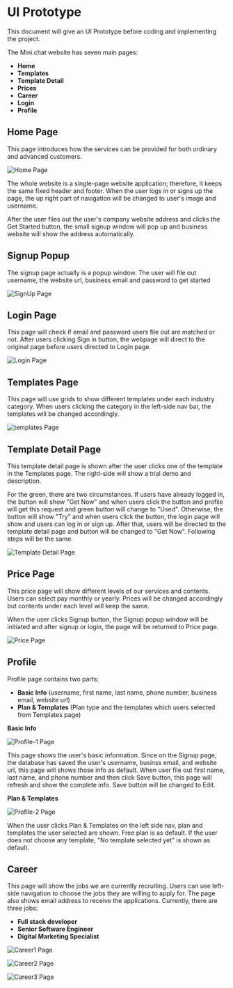 # UI Prototype

This document will give an UI Prototype before coding and implementing the project. 

The Mini.chat website has seven main pages: 

* **Home**
* **Templates**
* **Template Detail**
* **Prices**
* **Career**
* **Login**
* **Profile**	

## Home Page
This page introduces how the services can be provided for both ordinary and advanced customers.

![Home Page](Home.png)

The whole website is a single-page website application; therefore, it keeps the same fixed header and footer. When the user logs in or signs up the page, the up right part of navigation will be changed to user's image and username.

After the user files out the user's company website address and clicks the Get Started button, the small signup window will pop up and business website will show the address automatically.

## Signup Popup

The signup page actually is a popup window. The user will file out username, the website url, business email and password to get started

![SignUp Page](SignUp.png)

## Login Page

This page will check if email and password users file out are matched or not. After users clicking Sign in button, the webpage will direct to the original page before users directed to Login page.

![Login Page](Login.png)

## Templates Page

This page will use grids to show different templates under each industry category. When users clicking the category in the left-side nav bar, the templates will be changed accordingly. 

![templates Page](templates.png)

## Template Detail Page

This template detail page is shown after the user clicks one of the template in the Templates page. The right-side will show a trial demo and description. 

For the green, there are two circumstances. If users have already logged in, the button will show "Get Now" and when users click the button and profile will get this request and green button will change to "Used". Otherwise, the button will show "Try" and when users click the button, the login page will show and users can log in or sign up. After that, users will be directed to the template detail page and button will be changed to "Get Now". Following steps will be the same.

![Template Detail Page](TemplateDetail.png)

## Price Page

This price page will show different levels of our services and contents. Users can select pay monthly or yearly. Prices will be changed accordingly but contents under each level will keep the same.

When the user clicks Signup button, the Signup popup window will be initiated and after signup or login, the page will be returned to Price page.

![Price Page](Price.png)

## Profile

Profile page contains two parts:

* **Basic Info** (username, first name, last name, phone number, business email, website url)
* **Plan & Templates** (Plan type and the templates which users selected from Templates page)

**Basic Info**

![Profile-1 Page](Profile-1.png)

This page shows the user's basic information. Since on the Signup page, the database has saved the user's username, businss email, and website url, this page will shows those info as default. When user file out first name, last name, and phone number and then click Save button, this page will refresh and show the complete info. Save button will be changed to Edit.

**Plan & Templates**

![Profile-2 Page](Profile-2.png)

When the user clicks Plan & Templates on the left side nav, plan and templates the user selected are shown. Free plan is as default. If the user does not choose any template, "No template selected yet" is shown as default.

## Career

This page will show the jobs we are currently recruiting. Users can use left-side navigation to choose the jobs they are willing to apply for. The page also shows email address to receive the applications. Currently, there are three jobs:

* **Full stack developer** 
* **Senior Software Engineer** 
* **Digital Marketing Specialist** 


![Career1 Page](Career1.png)

![Career2 Page](Career2.png)

![Career3 Page](Career3.png)